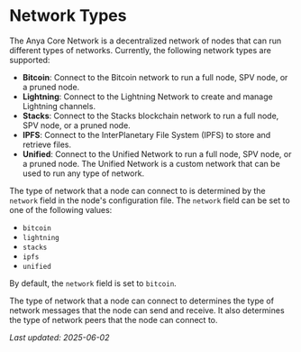 # Network Types

The Anya Core Network is a decentralized network of nodes that can run different types of networks. Currently, the following network types are supported:

- **Bitcoin**: Connect to the Bitcoin network to run a full node, SPV node, or a pruned node.
- **Lightning**: Connect to the Lightning Network to create and manage Lightning channels.
- **Stacks**: Connect to the Stacks blockchain network to run a full node, SPV node, or a pruned node.
- **IPFS**: Connect to the InterPlanetary File System (IPFS) to store and retrieve files.
- **Unified**: Connect to the Unified Network to run a full node, SPV node, or a pruned node. The Unified Network is a custom network that can be used to run any type of network.

The type of network that a node can connect to is determined by the `network` field in the node's configuration file. The `network` field can be set to one of the following values:

- `bitcoin`
- `lightning`
- `stacks`
- `ipfs`
- `unified`

By default, the `network` field is set to `bitcoin`.

The type of network that a node can connect to determines the type of network messages that the node can send and receive. It also determines the type of network peers that the node can connect to.

*Last updated: 2025-06-02*
